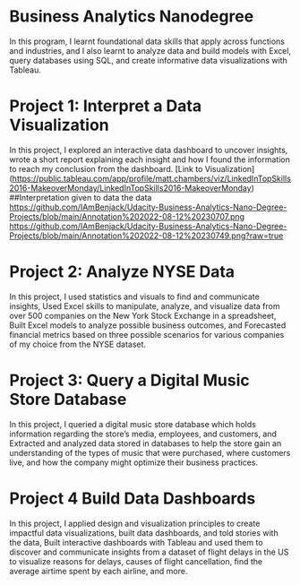 # Business Analytics Nanodegree
In this program, I learnt foundational data skills that apply across functions and industries, and I also learnt to analyze data and build models with Excel, query databases using SQL, and create informative data visualizations with Tableau.

# Project 1: Interpret a Data Visualization
In this project, I explored an interactive data dashboard to uncover insights, wrote a short report explaining each insight and how I found the information to reach my conclusion from the dashboard.
[Link to Visualization] (https://public.tableau.com/app/profile/matt.chambers/viz/LinkedInTopSkills2016-MakeoverMonday/LinkedInTopSkills2016-MakeoverMonday)
##Interpretation given to data the data
https://github.com/IAmBenjack/Udacity-Business-Analytics-Nano-Degree-Projects/blob/main/Annotation%202022-08-12%20230707.png
https://github.com/IAmBenjack/Udacity-Business-Analytics-Nano-Degree-Projects/blob/main/Annotation%202022-08-12%20230749.png?raw=true

# Project 2: Analyze NYSE Data
In this project, I used statistics and visuals to find and communicate insights, Used Excel skills to manipulate, analyze, and visualize data from over 500 companies on the New York Stock Exchange in a spreadsheet, Built Excel models to analyze possible business outcomes, and Forecasted financial metrics based on three possible scenarios for various companies of my choice from the NYSE dataset.

# Project 3: Query a Digital Music Store Database
In this project, I queried a digital music store database which holds information regarding the store’s media, employees, and customers, and Extracted and analyzed data stored in databases to help the store gain an understanding of the types of music that were purchased, where customers live, and how the company might optimize their business practices.

# Project 4 Build Data Dashboards
In this project, I applied design and visualization principles to create impactful data visualizations, built data dashboards, and told stories with the data, Built interactive dashboards with Tableau and used them to discover and communicate insights from a dataset of flight delays in the US to visualize reasons for delays, causes of flight cancellation, find the average airtime spent by each airline, and more.
